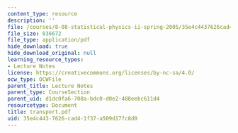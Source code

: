 ```yaml
---
content_type: resource
description: ''
file: /courses/8-08-statistical-physics-ii-spring-2005/35e4c4437626cad41f37a509d17fc8d0_transport.pdf
file_size: 836672
file_type: application/pdf
hide_download: true
hide_download_original: null
learning_resource_types:
- Lecture Notes
license: https://creativecommons.org/licenses/by-nc-sa/4.0/
ocw_type: OCWFile
parent_title: Lecture Notes
parent_type: CourseSection
parent_uid: d1dc0fa6-708a-bdc0-d0e2-488eebc611d4
resourcetype: Document
title: transport.pdf
uid: 35e4c443-7626-cad4-1f37-a509d17fc8d0
---
```

